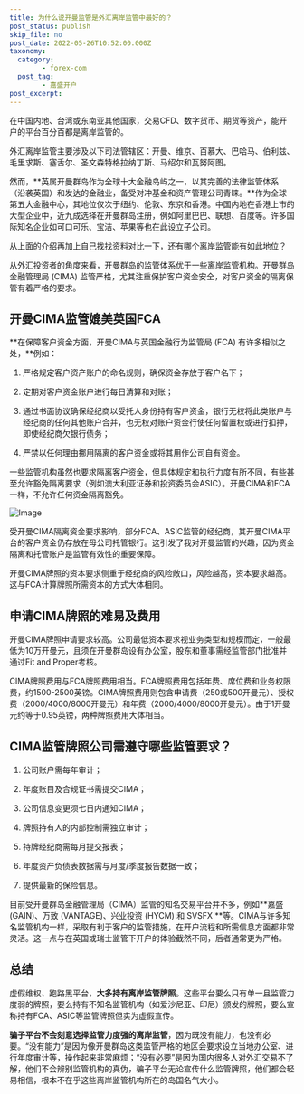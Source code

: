 ```yaml
---
title: 为什么说开曼监管是外汇离岸监管中最好的？
post_status: publish
skip_file: no
post_date: 2022-05-26T10:52:00.000Z
taxonomy:
  category:
        - forex-com
  post_tag:
        - 嘉盛开户
post_excerpt: 
---
```

在中国内地、台湾或东南亚其他国家，交易CFD、数字货币、期货等资产，能开户的平台百分百都是离岸监管的。

外汇离岸监管主要涉及以下司法管辖区：开曼、维京、百慕大、巴哈马、伯利兹、毛里求斯、塞舌尔、圣文森特格拉纳丁斯、马绍尔和瓦努阿图。

然而，**英属开曼群岛作为全球十大金融岛屿之一，以其完善的法律监管体系（沿袭英国）和发达的金融业，备受对冲基金和资产管理公司青睐。**作为全球第五大金融中心，其地位仅次于纽约、伦敦、东京和香港。中国内地在香港上市的大型企业中，近九成选择在开曼群岛注册，例如阿里巴巴、联想、百度等。许多国际知名企业如可口可乐、宝洁、苹果等也在此设立子公司。

从上面的介绍再加上自己找找资料对比一下，还有哪个离岸监管能有如此地位？

从外汇投资者的角度来看，开曼群岛的监管体系优于一些离岸监管机构。开曼群岛金融管理局 (CIMA) 监管严格，尤其注重保护客户资金安全，对客户资金的隔离保管有着严格的要求。

## 开曼CIMA监管媲美英国FCA

**在保障客户资金方面，开曼CIMA与英国金融行为监管局 (FCA) 有许多相似之处，**例如：

1. 严格规定客户资产账户的命名规则，确保资金存放于客户名下；

1. 定期对客户资金账户进行每日清算和对账；

1. 通过书面协议确保经纪商以受托人身份持有客户资金，银行无权将此类账户与经纪商的任何其他账户合并，也无权对账户资金行使任何留置权或进行扣押，即使经纪商欠银行债务；

1. 严禁以任何理由挪用隔离的客户资金或将其用作公司自有资金。

一些监管机构虽然也要求隔离客户资金，但具体规定和执行力度有所不同，有些甚至允许豁免隔离要求（例如澳大利亚证券和投资委员会ASIC）。开曼CIMA和FCA一样，不允许任何资金隔离豁免。

![Image](https://prod-files-secure.s3.us-west-2.amazonaws.com/39ed1227-6d7d-4570-be36-9ccd4a2c4241/bd849744-3fcb-4a37-8312-357962c8f065/image.png?X-Amz-Algorithm=AWS4-HMAC-SHA256&X-Amz-Content-Sha256=UNSIGNED-PAYLOAD&X-Amz-Credential=ASIAZI2LB466RN7BBBXZ%2F20250614%2Fus-west-2%2Fs3%2Faws4_request&X-Amz-Date=20250614T101404Z&X-Amz-Expires=3600&X-Amz-Security-Token=IQoJb3JpZ2luX2VjEEEaCXVzLXdlc3QtMiJGMEQCIDZ88%2BBWb%2B%2BeAb3KehAP5oDR7tRwRdc7SYha69iEalNgAiB2VpOABdxZiqAoQR23iMFvot76Csub%2Bq8H%2FhtGssQpOir%2FAwgqEAAaDDYzNzQyMzE4MzgwNSIMTV3Qx3fmSsiR%2BiSSKtwDocyoCg710VSj5WW%2BSrqCLYMX516TfOuGIC8qiVg1Ndypc94nDO0nrTVl437ht0vkITXHUoXG2WyHKDJdbwqYb96CPAGWFJnhQlmIwvHRKpqrGEYMmR0gQjWeA22tRBpvrZLqIgnSXUr2iRzf7HjmOBbAtBq0Xf4YhUzCOZ6rUfi4gAZkjJDOAqLGIk9PXmWQUQtniasU6DyBq5VV%2Fq6eIIAfWf%2F4QyzJyFzzy4cux4RCe25h2%2Fq5%2Fnq00wTeW0ajWwC2ZcZN0f1cbN%2FkVbTQ7KJSdFlb6wz%2F9LuTi0CGyVDSjqZRMzHz2MxouVwth0ptjF9FeX8TF5SVme5O4ioYFWNK6G0jkg%2FMxHAMBjocFX9XagrUH67%2Btp08rDD%2FdRurPwbOGapvsZvt3MBYRBr5aFE4SdW4a69NWnnZ%2B82Y979X1WnQ45xAOztPCGcmdSNkLBo4MWyYFSWldEIJz0oqw6YZ%2FZvDgiGlu8nzf2cC4MgMqyFI7WmmYz8h1kqj94LbcqTxZRw7v5Hmuu6g9JxWP%2Ffi90ujkS65hZBKVxqzd3znPTslIQ5ygqBe6xpQlr%2FD4g%2FgA0IzXp2%2BZDnH2OIGlF37oxHvMr25MHUlukTRA5s%2F1FnGKf5ZHHzz1Xowhvq0wgY6pgGPe2ptFq8KD6cuftwOnbc0KFQBTkEYQ5sAu4BoU2eDfC3L3ho1H7cwh%2BRQOg03IjQtOE1b57z9Hgaz6OIQYQ4yekO5JBrzx53Yrzq%2BlzdFxJ6hv7yi%2FwkUczkp%2FmqzJPsCdZQbvcoldBYtA8BDt4Dgz26Y6RQdf%2FN9TQIu6rsQ307%2F%2B2IOakaLwxZ2BjJcvjDbXuz2Lt%2FBtsdQe%2BDkjjlhWsj1Hffr&X-Amz-Signature=e4e6cc61af731ef9034ac78b3d3c9ace1844ee3db30c9533aa1efbb0917f0a4c&X-Amz-SignedHeaders=host&x-amz-checksum-mode=ENABLED&x-id=GetObject)

受开曼CIMA隔离资金要求影响，部分FCA、ASIC监管的经纪商，其开曼CIMA平台的客户资金仍存放在母公司托管银行。这引发了我对开曼监管的兴趣，因为资金隔离和托管账户是监管有效性的重要保障。

开曼CIMA牌照的资本要求侧重于经纪商的风险敞口，风险越高，资本要求越高。这与FCA计算牌照所需资本的方式大体相同。

## **申请CIMA牌照的难易及费用**

开曼CIMA牌照申请要求较高。公司最低资本要求视业务类型和规模而定，一般最低为10万开曼元，且须在开曼群岛设有办公室，股东和董事需经监管部门批准并通过Fit and Proper考核。

CIMA牌照费用与FCA牌照费用相当。FCA牌照费用包括年费、席位费和业务权限费，约1500-2500英镑。CIMA牌照费用则包含申请费（250或500开曼元）、授权费（2000/4000/8000开曼元）和年费（2000/4000/8000开曼元）。由于1开曼元约等于0.95英镑，两种牌照费用大体相当。

## CIMA监管牌照公司需遵守哪些监管要求？

1. 公司账户需每年审计；

1. 年度账目及合规证书需提交CIMA；

1. 公司信息变更须七日内通知CIMA；

1. 牌照持有人的内部控制需独立审计；

1. 持牌经纪商需每月提交报表；

1. 年度资产负债表数据需与月度/季度报告数据一致；

1. 提供最新的保险信息。

目前受开曼群岛金融管理局（CIMA）监管的知名交易平台并不多，例如**嘉盛 (GAIN)、万致 (VANTAGE)、兴业投资 (HYCM) 和 SVSFX **等。CIMA与许多知名监管机构一样，采取有利于客户的监管措施，在开户流程和所需信息方面都非常灵活。这一点与在英国或瑞士监管下开户的体验截然不同，后者通常更为严格。

## 总结

虚假维权、跑路黑平台，**大多持有离岸监管牌照**。这些平台要么只有单一且监管力度弱的牌照，要么持有不知名监管机构（如爱沙尼亚、印尼）颁发的牌照，要么宣称持有FCA、ASIC等监管牌照但实为虚假宣传。

**骗子平台不会刻意选择监管力度强的离岸监管**，因为既没有能力，也没有必要。“没有能力”是因为像开曼群岛这类监管严格的地区会要求设立当地办公室、进行年度审计等，操作起来非常麻烦；“没有必要”是因为国内很多人对外汇交易不了解，他们不会辨别监管机构的真伪，骗子平台无论宣传什么监管牌照，他们都会轻易相信，根本不在乎这些离岸监管机构所在的岛国名气大小。